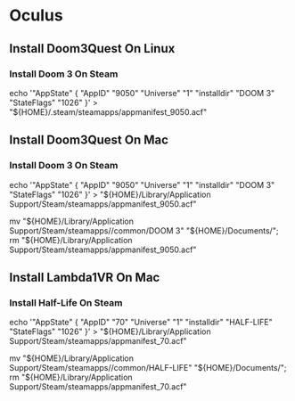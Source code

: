 # Oculus

## Install Doom3Quest On Linux

### Install Doom 3 On Steam

echo '"AppState" { "AppID" "9050" "Universe" "1" "installdir" "DOOM 3" "StateFlags" "1026" }' > "${HOME}/.steam/steamapps/appmanifest_9050.acf"

## Install Doom3Quest On Mac

### Install Doom 3 On Steam

echo '"AppState" { "AppID" "9050" "Universe" "1" "installdir" "DOOM 3" "StateFlags" "1026" }' > "${HOME}/Library/Application Support/Steam/steamapps/appmanifest_9050.acf"

mv "${HOME}/Library/Application Support/Steam/steamapps//common/DOOM 3" "${HOME}/Documents/"; rm "${HOME}/Library/Application Support/Steam/steamapps/appmanifest_9050.acf"

## Install Lambda1VR On Mac

### Install Half-Life On Steam

echo '"AppState" { "AppID" "70" "Universe" "1" "installdir" "HALF-LIFE" "StateFlags" "1026" }' > "${HOME}/Library/Application Support/Steam/steamapps/appmanifest_70.acf"

mv "${HOME}/Library/Application Support/Steam/steamapps//common/HALF-LIFE" "${HOME}/Documents/"; rm "${HOME}/Library/Application Support/Steam/steamapps/appmanifest_70.acf"
